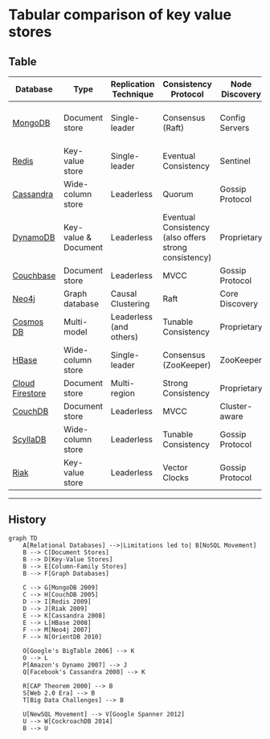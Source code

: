 # Tabular comparison of key value stores


## Table

| Database | Type | Replication Technique | Consistency Protocol | Node Discovery | Partitioning |
|----------|------|----------------------|----------------------|----------------|--------------|
| [MongoDB](https://www.mongodb.com/docs/manual/core/architecture-concepts) | Document store | Single-leader | Consensus (Raft) | Config Servers | Range-based and Hash-based |
| [Redis](https://redis.io/topics/architecture) | Key-value store | Single-leader | Eventual Consistency | Sentinel | Hash slots |
| [Cassandra](https://cassandra.apache.org/doc/latest/architecture/overview.html) | Wide-column store | Leaderless | Quorum | Gossip Protocol | Hash-based |
| [DynamoDB](https://docs.aws.amazon.com/amazondynamodb/latest/developerguide/HowItWorks.html) | Key-value & Document | Leaderless | Eventual Consistency (also offers strong consistency) | Proprietary | Consistent Hashing |
| [Couchbase](https://docs.couchbase.com/server/current/learn/architecture-overview.html) | Document store | Leaderless | MVCC | Gossip Protocol | Hash-based |
| [Neo4j](https://neo4j.com/docs/operations-manual/current/architecture/) | Graph database | Causal Clustering | Raft | Core Discovery | Graph partitioning |
| [Cosmos DB](https://learn.microsoft.com/en-us/azure/cosmos-db/distribute-data-globally) | Multi-model | Leaderless (and others) | Tunable Consistency | Proprietary | Hash-based |
| [HBase](https://hbase.apache.org/book.html#architecture) | Wide-column store | Single-leader | Consensus (ZooKeeper) | ZooKeeper | Range-based |
| [Cloud Firestore](https://firebase.google.com/docs/firestore/data-model) | Document store | Multi-region | Strong Consistency | Proprietary | Automatic |
| [CouchDB](https://docs.couchdb.org/en/stable/intro/overview.html) | Document store | Leaderless | MVCC | Cluster-aware | Hash-based |
| [ScyllaDB](https://docs.scylladb.com/stable/architecture/) | Wide-column store | Leaderless | Tunable Consistency | Gossip Protocol | Consistent Hashing |
| [Riak](https://docs.riak.com/riak/kv/latest/learn/concepts/index.html) | Key-value store | Leaderless | Vector Clocks | Gossip Protocol | Consistent Hashing |

---

## History

```mermaid
graph TD
    A[Relational Databases] -->|Limitations led to| B[NoSQL Movement]
    B --> C[Document Stores]
    B --> D[Key-Value Stores]
    B --> E[Column-Family Stores]
    B --> F[Graph Databases]

    C --> G[MongoDB 2009]
    C --> H[CouchDB 2005]
    D --> I[Redis 2009]
    D --> J[Riak 2009]
    E --> K[Cassandra 2008]
    E --> L[HBase 2008]
    F --> M[Neo4j 2007]
    F --> N[OrientDB 2010]

    O[Google's BigTable 2006] --> K
    O --> L
    P[Amazon's Dynamo 2007] --> J
    Q[Facebook's Cassandra 2008] --> K

    R[CAP Theorem 2000] --> B
    S[Web 2.0 Era] --> B
    T[Big Data Challenges] --> B

    U[NewSQL Movement] --> V[Google Spanner 2012]
    U --> W[CockroachDB 2014]
    B --> U
```
